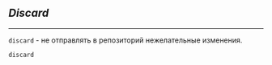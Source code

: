 ## ***Discard***

___

`discard` - не отправлять в репозиторий нежелательные изменения.

```bash=
discard